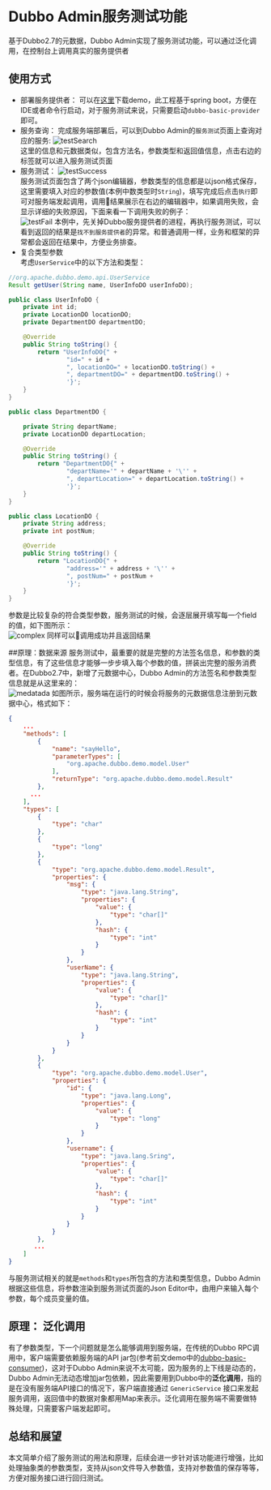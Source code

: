 # Dubbo Admin服务测试功能  
基于Dubbo2.7的元数据，Dubbo Admin实现了服务测试功能，可以通过泛化调用，在控制台上调用真实的服务提供者

## 使用方式
* 部署服务提供者： 可以在[这里](https://github.com/nzomkxia/dubbo-demo)下载demo，此工程基于spring boot，方便在IDE或者命令行启动，对于服务测试来说，只需要启动`dubbo-basic-provider`即可。
* 服务查询： 完成服务端部署后，可以到Dubbo Admin的`服务测试`页面上查询对应的服务: 
![testSearch](../../img/blog/admin/testSearch.jpg)  
这里的信息和元数据类似，包含方法名，参数类型和返回值信息，点击右边的标签就可以进入服务测试页面  
* 服务测试：
![testSuccess](../../img/blog/admin/testSuccess.jpg)  
服务测试页面包含了两个json编辑器，参数类型的信息都是以json格式保存，这里需要填入对应的参数值(本例中数类型时`String`)，填写完成后点击`执行`即可对服务端发起调用，调用结果展示在右边的编辑器中，如果调用失败，会显示详细的失败原因，下面来看一下调用失败的例子：  
![testFail](../../img/blog/admin/testFail.jpg)
本例中，先关掉Dubbo服务提供者的进程，再执行服务测试，可以看到返回的结果是`找不到服务提供者`的异常。和普通调用一样，业务和框架的异常都会返回在结果中，方便业务排查。
* 复合类型参数   
考虑`UserService`中的以下方法和类型： 
```java
//org.apache.dubbo.demo.api.UserService
Result getUser(String name, UserInfoDO userInfoDO);
```
```java
public class UserInfoDO {
    private int id;
    private LocationDO locationDO;
    private DepartmentDO departmentDO;

    @Override
    public String toString() {
        return "UserInfoDO{" +
                "id=" + id +
                ", locationDO=" + locationDO.toString() +
                ", departmentDO=" + departmentDO.toString() +
                '}';
    }
}
```

```java
public class DepartmentDO {

    private String departName;
    private LocationDO departLocation;

    @Override
    public String toString() {
        return "DepartmentDO{" +
                "departName='" + departName + '\'' +
                ", departLocation=" + departLocation.toString() +
                '}';
    }
}
```

```java
public class LocationDO {
    private String address;
    private int postNum;

    @Override
    public String toString() {
        return "LocationDO{" +
                "address='" + address + '\'' +
                ", postNum=" + postNum +
                '}';
    }
}
```
参数是比较复杂的符合类型参数，服务测试的时候，会逐层展开填写每一个field的值，如下图所示：  
![complex](../../img/blog/admin/complex.jpg)
同样可以调用成功并且返回结果

##原理：数据来源 
服务测试中，最重要的就是完整的方法签名信息，和参数的类型信息，有了这些信息才能够一步步填入每个参数的值，拼装出完整的服务消费者。在Dubbo2.7中，新增了元数据中心，Dubbo Admin的方法签名和参数类型信息就是从这里来的：  
![medatada](../../img/blog/admin/metadata.png)
如图所示，服务端在运行的时候会将服务的元数据信息注册到元数据中心，格式如下： 
```json
{
    ...
    "methods": [
        {
            "name": "sayHello",
            "parameterTypes": [
                "org.apache.dubbo.demo.model.User"
            ],
            "returnType": "org.apache.dubbo.demo.model.Result"
        },
      ...
    ],
    "types": [
        {
            "type": "char"
        },
        {
            "type": "long"
        },
        {
            "type": "org.apache.dubbo.demo.model.Result",
            "properties": {
                "msg": {
                    "type": "java.lang.String",
                    "properties": {
                        "value": {
                            "type": "char[]"
                        },
                        "hash": {
                            "type": "int"
                        }
                    }
                },
                "userName": {
                    "type": "java.lang.String",
                    "properties": {
                        "value": {
                            "type": "char[]"
                        },
                        "hash": {
                            "type": "int"
                        }
                    }
                }
            }
        },
        {
            "type": "org.apache.dubbo.demo.model.User",
            "properties": {
                "id": {
                    "type": "java.lang.Long",
                    "properties": {
                        "value": {
                            "type": "long"
                        }
                    }
                },
                "username": {
                    "type": "java.lang.Sring",
                    "properties": {
                        "value": {
                            "type": "char[]"
                        },
                        "hash": {
                            "type": "int"
                        }
                    }
                }
            }
        },
       ...
    ]
}
```
与服务测试相关的就是`methods`和`types`所包含的方法和类型信息，Dubbo Admin根据这些信息，将参数渲染到服务测试页面的Json Editor中，由用户来输入每个参数，每个成员变量的值。


## 原理： 泛化调用  
有了参数类型，下一个问题就是怎么能够调用到服务端，在传统的Dubbo RPC调用中，客户端需要依赖服务端的API jar包(参考前文demo中的[dubbo-basic-consumer](https://github.com/nzomkxia/dubbo-demo/tree/master/dubbo-basic-consumer))，这对于Dubbo Admin来说不太可能，因为服务的上下线是动态的，Dubbo Admin无法动态增加jar包依赖，因此需要用到Dubbo中的**泛化调用**，指的是在没有服务端API接口的情况下，客户端直接通过 `GenericService` 接口来发起服务调用，返回值中的数据对象都用Map来表示。泛化调用在服务端不需要做特殊处理，只需要客户端发起即可。

## 总结和展望  
本文简单介绍了服务测试的用法和原理，后续会进一步针对该功能进行增强，比如处理抽象类的参数类型，支持从json文件导入参数值，支持对参数值的保存等等，方便对服务接口进行回归测试。